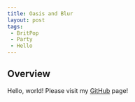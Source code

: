 ```yaml
---
title: Oasis and Blur
layout: post
tags:
 - BritPop
 - Party
 - Hello
---
```


Overview
--------

Hello, world! Please visit my [GitHub](https://github.com/) page!
